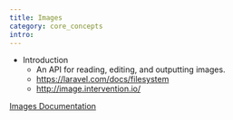 ```yaml
---
title: Images
category: core_concepts
intro: 
---
```


- Introduction
    - An API for reading, editing, and outputting images.
    - https://laravel.com/docs/filesystem
    - http://image.intervention.io/

[Images Documentation](/docs/core/images)
